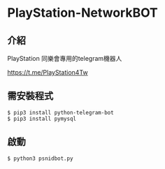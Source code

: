 # PlayStation-NetworkBOT
## 介紹

PlayStation 同樂會專用的telegram機器人

https://t.me/PlayStation4Tw

## 需安裝程式
```
$ pip3 install python-telegram-bot
$ pip3 install pymysql
```
## 啟動
```
$ python3 psnidbot.py
```
